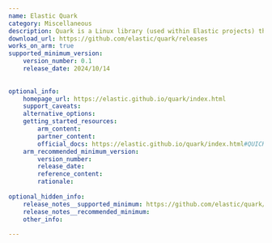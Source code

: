 ```yaml
---
name: Elastic Quark
category: Miscellaneous
description: Quark is a Linux library (used within Elastic projects) that provides a unified API to capture and aggregate process events like fork, exec, and exit, ensuring ordered, buffered, and system-wide monitoring.
download_url: https://github.com/elastic/quark/releases
works_on_arm: true
supported_minimum_version:
    version_number: 0.1
    release_date: 2024/10/14
 
 
optional_info:
    homepage_url: https://elastic.github.io/quark/index.html
    support_caveats:
    alternative_options:
    getting_started_resources:
        arm_content:
        partner_content:
        official_docs: https://elastic.github.io/quark/index.html#QUICKSTART
    arm_recommended_minimum_version:
        version_number:
        release_date:
        reference_content:
        rationale:
 
optional_hidden_info:
    release_notes__supported_minimum: https://github.com/elastic/quark/releases/tag/v0.1
    release_notes__recommended_minimum:
    other_info:
 
---
```

